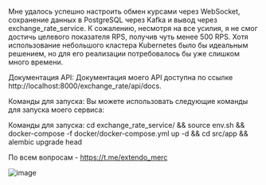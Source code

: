 Мне удалось успешно настроить обмен курсами через WebSocket, сохранение данных в PostgreSQL через Kafka и вывод через 
exchange_rate_service. К сожалению, несмотря на все усилия, я не смог достичь целевого показателя 
RPS, получив чуть менее 500 RPS. Хотя использование небольшого кластера Kubernetes было бы идеальным решением, но для его 
реализации потребовалось бы уже слишком много времени.

Документация API:
Документация моего API доступна по ссылке http://localhost:8000/exchange_rate/api/docs.

Команды для запуска:
Вы можете использовать следующие команды для запуска моего сервиса:


Команды для запуска:
cd exchange_rate_service/ && source env.sh && docker-compose -f docker/docker-compose.yml up -d && cd src/app && alembic upgrade head

По всем вопросам - https://t.me/extendo_merc


![image](https://github.com/AlexSitohov/bwg/assets/101973205/5cb4471f-afc1-4d65-8ce1-6d85f8ddec73)
